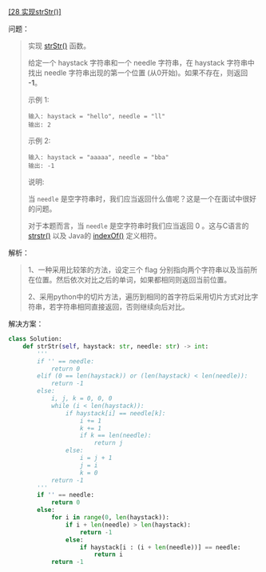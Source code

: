 [[28 实现strStr()]](https://leetcode-cn.com/problems/implement-strstr/)

问题：

> 实现 [strStr()](https://baike.baidu.com/item/strstr/811469) 函数。
>
> 给定一个 haystack 字符串和一个 needle 字符串，在 haystack 字符串中找出 needle 字符串出现的第一个位置 (从0开始)。如果不存在，则返回  **-1**。
>
> 示例 1:
>
> ```
> 输入: haystack = "hello", needle = "ll"
> 输出: 2
> ```
>
> 示例 2:
>
> ```
> 输入: haystack = "aaaaa", needle = "bba"
> 输出: -1
> ```
>
> 说明:
>
> 当 `needle` 是空字符串时，我们应当返回什么值呢？这是一个在面试中很好的问题。
>
> 对于本题而言，当 `needle` 是空字符串时我们应当返回 0 。这与C语言的 [strstr()](https://baike.baidu.com/item/strstr/811469) 以及 Java的 [indexOf()](https://docs.oracle.com/javase/7/docs/api/java/lang/String.html#indexOf(java.lang.String)) 定义相符。

解析：

> 1、一种采用比较笨的方法，设定三个 flag 分别指向两个字符串以及当前所在位置。然后依次对比之后的单词，如果都相同则返回当前位置。
>
> 2、采用python中的切片方法，遍历到相同的首字符后采用切片方式对比字符串，若字符串相同直接返回，否则继续向后对比。

解决方案：

```python
class Solution:
    def strStr(self, haystack: str, needle: str) -> int:
        '''
        if '' == needle:
            return 0
        elif (0 == len(haystack)) or (len(haystack) < len(needle)):
            return -1
        else:
            i, j, k = 0, 0, 0
            while (i < len(haystack)):
                if haystack[i] == needle[k]:
                    i += 1
                    k += 1
                    if k == len(needle):
                        return j
                else:
                    i = j + 1
                    j = i
                    k = 0
            return -1
        '''
        if '' == needle:
            return 0
        else:
            for i in range(0, len(haystack)):
                if i + len(needle) > len(haystack):
                    return -1
                else:
                    if haystack[i : (i + len(needle))] == needle:
                        return i
            return -1
```

